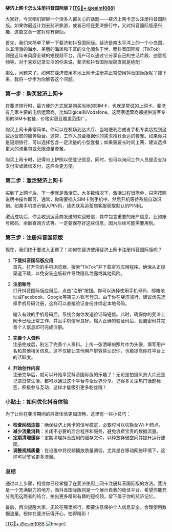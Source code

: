 **斐济上网卡怎么注册抖音国际版？[[TG💪+ @esim1088](https://t.me/s/esim1088)]**

大家好，今天咱们聊聊一个很多人都关心的话题——斐济上网卡怎么注册抖音国际版。如果你最近计划去斐济旅游，或者已经在斐济旅行中，又对抖音国际版感兴趣，这篇文章一定对你有帮助。

首先，我们来简单了解一下斐济和抖音国际版。斐济是南太平洋上的一个小岛国，以其清澈的海水、美丽的海滩和丰富的文化闻名于世。而抖音国际版（TikTok）则是近年来风靡全球的短视频平台，用户可以通过它分享自己的生活片段、创意视频等。对于喜欢记录生活的你来说，斐济和抖音国际版简直就是绝配！

那么，问题来了，如何在斐济使用本地上网卡注册并正常使用抖音国际版呢？接下来，我将一步步为你解答这个问题。

### 第一步：购买斐济上网卡

在斐济旅行时，最方便的方式就是购买当地的SIM卡，也就是常说的上网卡。斐济有几家主要的电信运营商，比如Digicel和Vodafone。这两家运营商都提供游客专用的SIM卡套餐，价格实惠且覆盖范围广。

购买上网卡非常简单。你可以在机场到达大厅、当地便利店或者手机专卖店找到这些运营商的服务柜台。通常，工作人员会根据你的需求推荐合适的套餐。如果你只是短期旅行，可以选择包含一定流量的小型套餐；如果需要长时间上网，建议选择更大的流量包或无限流量套餐。

购买上网卡时，记得带上护照以便登记信息。同时，也可以询问工作人员是否支持支付宝或微信支付，这样会更方便。

### 第二步：激活斐济上网卡

买到了上网卡后，下一步就是激活它。大多数情况下，激活过程很简单，只需按照说明书操作即可。通常，你需要插入SIM卡到手机中，然后开机等待系统自动识别。如果手机提示输入PIN码，请先联系运营商客服获取默认的PIN码。

激活成功后，你会收到运营商发送的欢迎短信，其中包含重要的账户信息，比如账号密码、余额查询方式等。一定要保存好这些信息，因为后续可能需要用到。

### 第三步：注册抖音国际版

现在，我们终于要进入正题了！如何在斐济使用斐济上网卡注册抖音国际版呢？

1. **下载抖音国际版应用**  
   首先，打开你的手机浏览器，搜索“TikTok”并下载官方应用程序。确保从正规渠道下载，以免安装盗版软件导致隐私泄露或其他风险。

2. **注册账号**  
   打开抖音国际版应用后，点击“注册”按钮。你可以选择使用手机号码、邮箱地址或Facebook、Google等第三方账号登录。由于你在斐济旅行，建议优先选择手机号码注册，这样可以直接验证身份并绑定本地号码。

   输入有效的手机号码后，系统会向你发送验证码短信。此时，确保你的斐济上网卡已经正常工作，并且手机信号良好。输入正确的验证码后，设置密码并完善个人信息即可完成注册。

3. **完善个人资料**  
   注册完成后，别忘了完善个人资料。上传一张清晰的照片作为头像，填写用户名和其他相关信息。这不仅能让其他用户更容易认识你，也能提高你在平台上的活跃度。

4. **开始创作内容**  
   注册完毕后，就可以开始享受抖音国际版的乐趣了！无论是拍摄风景大片还是记录日常生活，都可以通过这个平台与全世界分享。记得多关注热门话题标签，积极参与互动，这样才能吸引更多粉丝哦！

### 小贴士：如何优化抖音体验

为了让你在斐济期间的抖音体验更加流畅，这里有一些小技巧：

- **检查网络连接**：确保斐济上网卡的信号稳定，必要时可以切换至Wi-Fi热点。
- **减少流量消耗**：关闭不必要的后台程序和服务，避免浪费宝贵的数据流量。
- **定期清理缓存**：定期清理抖音应用的缓存文件，以释放存储空间并提升运行速度。
- **调整视频质量**：在设置中将视频播放质量调低，尤其是在移动网络环境下，这样可以节省更多流量。

### 总结

通过以上步骤，相信你已经掌握了在斐济使用上网卡注册抖音国际版的方法。斐济是一个充满魅力的地方，而抖音国际版则是一个展示自我的绝佳平台。希望你能充分利用这两者的结合，拍出更多精彩有趣的短视频，留下属于你的斐济记忆。

最后，再次提醒大家，无论在哪里旅行，都要注意保护个人信息安全，合理使用数据流量。祝你在斐济玩得开心，拍得精彩！

[[TG💪+ @esim1088](https://t.me/s/esim1088) ![Image](https://i.postimg.cc/4NQfJmqS/Snipaste-2025-05-13-00-14-12.png)]
